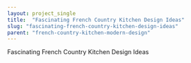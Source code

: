 ```yaml
---
layout: project_single
title:  "Fascinating French Country Kitchen Design Ideas"
slug: "fascinating-french-country-kitchen-design-ideas"
parent: "french-country-kitchen-modern-design"
---
```

Fascinating French Country Kitchen Design Ideas
